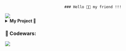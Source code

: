                                ### Hello 🖖🏻 my friend !!!

<img src='https://i.pinimg.com/originals/ec/a1/af/eca1afa2c92ba75f4f0044477e9faa3c.gif'>

<details><summary><b> My Project 🍄</b></summary>



<ul>
  <li><a href="https://github.com/margarizfrog/Axit-project">AXIT</a></li>
  <li><a href="https://github.com/margarizfrog/Stopwatch-study-project">Stopwatch</a></li>
  <li><a href="https://github.com/margarizfrog/TMS_Project">Pokemon-Api</a></li>

</ul>
</details>

### 🐸 Codewars:
<img src='https://www.codewars.com/users/mrgrfrg/badges/micro'>
